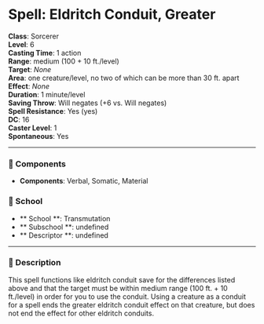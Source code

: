 
# Spell: Eldritch Conduit, Greater
**Class**: Sorcerer  
**Level**: 6  
**Casting Time**: 1 action  
**Range**: medium (100 + 10 ft./level)  
**Target**: _None_  
**Area**: one creature/level, no two of which can be more than 30 ft. apart  
**Effect**: _None_  
**Duration**: 1 minute/level  
**Saving Throw**: Will negates (+6 vs. Will negates)  
**Spell Resistance**: Yes (yes)  
**DC**: 16  
**Caster Level**: 1  
**Spontaneous**: Yes

---

### 🔮 Components
- **Components**: Verbal, Somatic, Material

### 🏫 School
- ** School **: Transmutation
- ** Subschool **: undefined
- ** Descriptor **: undefined
---

### 📜 Description
This spell functions like eldritch conduit save for the differences listed above and that the target must be within medium range (100 ft. + 10 ft./level) in order for you to use the conduit. Using a creature as a conduit for a spell ends the greater eldritch conduit effect on that creature, but does not end the effect for other eldritch conduits.
